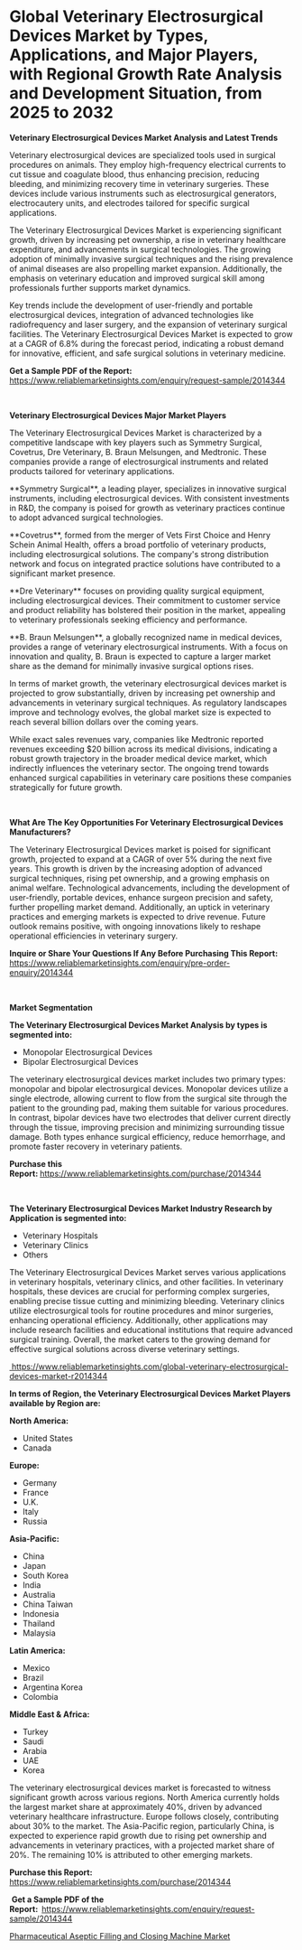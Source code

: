 <p><h1>Global Veterinary Electrosurgical Devices Market by Types, Applications, and Major Players, with Regional Growth Rate Analysis and Development Situation, from 2025 to 2032</h1></p><p><strong>Veterinary Electrosurgical Devices Market Analysis and Latest Trends</strong></p>
<p><p>Veterinary electrosurgical devices are specialized tools used in surgical procedures on animals. They employ high-frequency electrical currents to cut tissue and coagulate blood, thus enhancing precision, reducing bleeding, and minimizing recovery time in veterinary surgeries. These devices include various instruments such as electrosurgical generators, electrocautery units, and electrodes tailored for specific surgical applications.</p><p>The Veterinary Electrosurgical Devices Market is experiencing significant growth, driven by increasing pet ownership, a rise in veterinary healthcare expenditure, and advancements in surgical technologies. The growing adoption of minimally invasive surgical techniques and the rising prevalence of animal diseases are also propelling market expansion. Additionally, the emphasis on veterinary education and improved surgical skill among professionals further supports market dynamics.</p><p>Key trends include the development of user-friendly and portable electrosurgical devices, integration of advanced technologies like radiofrequency and laser surgery, and the expansion of veterinary surgical facilities. The Veterinary Electrosurgical Devices Market is expected to grow at a CAGR of 6.8% during the forecast period, indicating a robust demand for innovative, efficient, and safe surgical solutions in veterinary medicine.</p></p>
<p><strong>Get a Sample PDF of the Report:&nbsp;</strong> <a href="https://www.reliablemarketinsights.com/enquiry/request-sample/2014344?utm_campaign=2012&utm_medium=2&utm_source=Github&utm_content=ia&utm_term=17012025&utm_id=veterinary-electrosurgical-devices">https://www.reliablemarketinsights.com/enquiry/request-sample/2014344</a></p>
<p>&nbsp;</p>
<p><strong>Veterinary Electrosurgical Devices Major Market Players</strong></p>
<p><p>The Veterinary Electrosurgical Devices Market is characterized by a competitive landscape with key players such as Symmetry Surgical, Covetrus, Dre Veterinary, B. Braun Melsungen, and Medtronic. These companies provide a range of electrosurgical instruments and related products tailored for veterinary applications.</p><p>**Symmetry Surgical**, a leading player, specializes in innovative surgical instruments, including electrosurgical devices. With consistent investments in R&D, the company is poised for growth as veterinary practices continue to adopt advanced surgical technologies.</p><p>**Covetrus**, formed from the merger of Vets First Choice and Henry Schein Animal Health, offers a broad portfolio of veterinary products, including electrosurgical solutions. The company's strong distribution network and focus on integrated practice solutions have contributed to a significant market presence.</p><p>**Dre Veterinary** focuses on providing quality surgical equipment, including electrosurgical devices. Their commitment to customer service and product reliability has bolstered their position in the market, appealing to veterinary professionals seeking efficiency and performance.</p><p>**B. Braun Melsungen**, a globally recognized name in medical devices, provides a range of veterinary electrosurgical instruments. With a focus on innovation and quality, B. Braun is expected to capture a larger market share as the demand for minimally invasive surgical options rises.</p><p>In terms of market growth, the veterinary electrosurgical devices market is projected to grow substantially, driven by increasing pet ownership and advancements in veterinary surgical techniques. As regulatory landscapes improve and technology evolves, the global market size is expected to reach several billion dollars over the coming years.</p><p>While exact sales revenues vary, companies like Medtronic reported revenues exceeding $20 billion across its medical divisions, indicating a robust growth trajectory in the broader medical device market, which indirectly influences the veterinary sector. The ongoing trend towards enhanced surgical capabilities in veterinary care positions these companies strategically for future growth.</p></p>
<p>&nbsp;</p>
<p><strong>What Are The Key Opportunities For Veterinary Electrosurgical Devices Manufacturers?</strong></p>
<p><p>The Veterinary Electrosurgical Devices market is poised for significant growth, projected to expand at a CAGR of over 5% during the next five years. This growth is driven by the increasing adoption of advanced surgical techniques, rising pet ownership, and a growing emphasis on animal welfare. Technological advancements, including the development of user-friendly, portable devices, enhance surgeon precision and safety, further propelling market demand. Additionally, an uptick in veterinary practices and emerging markets is expected to drive revenue. Future outlook remains positive, with ongoing innovations likely to reshape operational efficiencies in veterinary surgery.</p></p>
<p><strong>Inquire or Share Your Questions If Any Before Purchasing This Report:</strong> <a href="https://www.reliablemarketinsights.com/enquiry/pre-order-enquiry/2014344?utm_campaign=2012&utm_medium=2&utm_source=Github&utm_content=ia&utm_term=17012025&utm_id=veterinary-electrosurgical-devices">https://www.reliablemarketinsights.com/enquiry/pre-order-enquiry/2014344</a></p>
<p>&nbsp;</p>
<p><strong>Market Segmentation</strong></p>
<p><strong>The Veterinary Electrosurgical Devices Market Analysis by types is segmented into:</strong></p>
<p><ul><li>Monopolar Electrosurgical Devices</li><li>Bipolar Electrosurgical Devices</li></ul></p>
<p><p>The veterinary electrosurgical devices market includes two primary types: monopolar and bipolar electrosurgical devices. Monopolar devices utilize a single electrode, allowing current to flow from the surgical site through the patient to the grounding pad, making them suitable for various procedures. In contrast, bipolar devices have two electrodes that deliver current directly through the tissue, improving precision and minimizing surrounding tissue damage. Both types enhance surgical efficiency, reduce hemorrhage, and promote faster recovery in veterinary patients.</p></p>
<p><strong>Purchase this Report:&nbsp;</strong><a href="https://www.reliablemarketinsights.com/purchase/2014344?utm_campaign=2012&utm_medium=2&utm_source=Github&utm_content=ia&utm_term=17012025&utm_id=veterinary-electrosurgical-devices">https://www.reliablemarketinsights.com/purchase/2014344</a></p>
<p>&nbsp;</p>
<p><strong>The Veterinary Electrosurgical Devices Market Industry Research by Application is segmented into:</strong></p>
<p><ul><li>Veterinary Hospitals</li><li>Veterinary Clinics</li><li>Others</li></ul></p>
<p><p>The Veterinary Electrosurgical Devices Market serves various applications in veterinary hospitals, veterinary clinics, and other facilities. In veterinary hospitals, these devices are crucial for performing complex surgeries, enabling precise tissue cutting and minimizing bleeding. Veterinary clinics utilize electrosurgical tools for routine procedures and minor surgeries, enhancing operational efficiency. Additionally, other applications may include research facilities and educational institutions that require advanced surgical training. Overall, the market caters to the growing demand for effective surgical solutions across diverse veterinary settings.</p></p>
<p><a href="https://www.reliablemarketinsights.com/global-veterinary-electrosurgical-devices-market-r2014344?utm_campaign=2012&utm_medium=2&utm_source=Github&utm_content=ia&utm_term=17012025&utm_id=veterinary-electrosurgical-devices">&nbsp;https://www.reliablemarketinsights.com/global-veterinary-electrosurgical-devices-market-r2014344</a></p>
<p><strong>In terms of Region, the Veterinary Electrosurgical Devices Market Players available by Region are:</strong></p>
<p>
    <p> <strong> North America: </strong>
        <ul>
            <li>United States</li>
            <li>Canada</li>
        </ul>
        </p> 
    <p> <strong> Europe: </strong>
        <ul>
            <li>Germany</li>
            <li>France</li>
            <li>U.K.</li>
            <li>Italy</li>
            <li>Russia</li>
        </ul>
        </p> 
    <p> <strong> Asia-Pacific: </strong>
        <ul>
            <li>China</li>
            <li>Japan</li>
            <li>South Korea</li>
            <li>India</li>
            <li>Australia</li>
            <li>China Taiwan</li>
            <li>Indonesia</li>
            <li>Thailand</li>
            <li>Malaysia</li>
        </ul>
        </p> 
    <p> <strong> Latin America: </strong>
        <ul>
            <li>Mexico</li>
            <li>Brazil</li>
            <li>Argentina Korea</li>
            <li>Colombia</li>
        </ul>
        </p> 
    <p> <strong> Middle East & Africa: </strong>
        <ul>
            <li>Turkey</li>
            <li>Saudi</li>
            <li>Arabia</li>
            <li>UAE</li>
            <li>Korea</li>
        </ul>
    </p>
    </p>
<p><p>The veterinary electrosurgical devices market is forecasted to witness significant growth across various regions. North America currently holds the largest market share at approximately 40%, driven by advanced veterinary healthcare infrastructure. Europe follows closely, contributing about 30% to the market. The Asia-Pacific region, particularly China, is expected to experience rapid growth due to rising pet ownership and advancements in veterinary practices, with a projected market share of 20%. The remaining 10% is attributed to other emerging markets.</p></p>
<p><strong>Purchase this Report: </strong><a href="https://www.reliablemarketinsights.com/purchase/2014344?utm_campaign=2012&utm_medium=2&utm_source=Github&utm_content=ia&utm_term=17012025&utm_id=veterinary-electrosurgical-devices">https://www.reliablemarketinsights.com/purchase/2014344</a></p>
<p>&nbsp;<strong>Get a Sample PDF of the Report:&nbsp;&nbsp;</strong><a href="https://www.reliablemarketinsights.com/enquiry/request-sample/2014344?utm_campaign=2012&utm_medium=2&utm_source=Github&utm_content=ia&utm_term=17012025&utm_id=veterinary-electrosurgical-devices">https://www.reliablemarketinsights.com/enquiry/request-sample/2014344</a></p>
<p><strong></strong></p>
<p><p><a href="https://github.com/JakirUddin511/Market-Research-Report-List-1/blob/main/pharmaceutical-aseptic-filling-and-closing-machine-market.md?utm_campaign=2012&utm_medium=2&utm_source=Github&utm_content=ia&utm_term=17012025&utm_id=veterinary-electrosurgical-devices">Pharmaceutical Aseptic Filling and Closing Machine Market</a></p></p>
